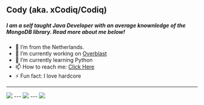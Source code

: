 ## Cody (aka. xCodiq/Codiq)

##### I am a self taught Java Developer with an average knownledge of the MongoDB library. Read more about me below!

- 📍  I’m from the Netherlands.
- 🔭 I’m currently working on [Overblast](https://www.overblast.org/)
- 🌱 I’m currently learning Python
- 📫 How to reach me: [Click Here](https://www.codiq.me/)
- ⚡ Fun fact: I love hardcore
---
<img src="https://github-readme-stats.vercel.app/api?username=xCodiq&show_icons=true&theme=tokyonight&hide_border=true">
---
<img src="https://github-readme-stats.vercel.app/api/top-langs/?username=xCodiq&theme=tokyonight">
---
<img src="https://github-readme-stats.vercel.app/api/wakatime?username=xCodiq">
